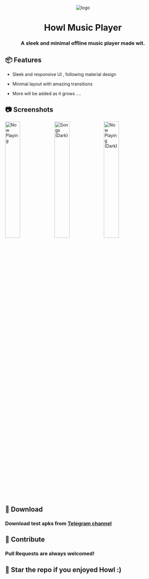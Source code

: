 <div align="center">

![logo](https://raw.githubusercontent.com/MrWooltrest/Howl/alpha/app/src/main/res/mipmap-xhdpi/ic_launcher_foreground.webp)

# Howl Music Player

### A sleek and minimal offline music player made wit. 

<div align="left">

## :package: Features 

- Sleek and responsive UI , following material design

- Minimal layout with amazing transitions 

- More will be added as it grows ....


## :camera: Screenshots

<img src="https://telegra.ph/file/4b6687a469633d132aeb1.jpg" width="31%" alt="Now Playing" />

<img src="https://telegra.ph/file/5dae580a9b31aba923d4e.jpg" width="31%" alt="Songs (Dark)" />

<img src="https://telegra.ph/file/1b0d282b79e5ac51034b5.jpg" width="31%" alt="Now Playing (Dark)" />


  
## :iphone: Download

### Download test apks from [Telegram channel](https://telegram.me/IamlookerBuilds)


## :wave: Contribute 

### Pull Requests are always welcomed! 

## 🌟 Star  the repo if you enjoyed Howl :)
